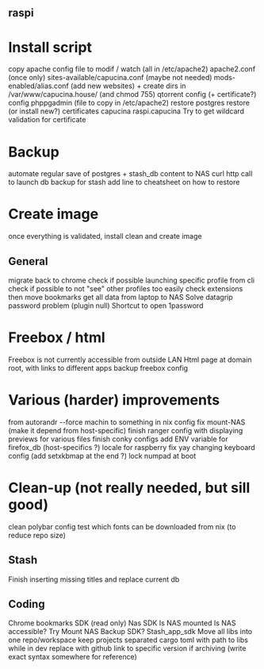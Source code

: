 ## raspi
# Install script
copy apache config
    file to modif / watch (all in /etc/apache2)
        apache2.conf (once only)
        sites-available/capucina.conf (maybe not needed)
        mods-enabled/alias.conf (add new websites)
    + create dirs in /var/www/capucina.house/ (and chmod 755)
qtorrent config (+ certificate?)
config phppgadmin (file to copy in /etc/apache2)
restore postgres
restore (or install new?) certificates
    capucina
    raspi.capucina
Try to get wildcard validation for certificate
# Backup
automate regular save of postgres + stash_db content to NAS
    curl http call to launch db backup for stash
    add line to cheatsheet on how to restore
# Create image
once everything is validated, install clean and create image

## General
migrate back to chrome
    check if possible launching specific profile from cli
    check if possible to not "see" other profiles too easily
    check extensions
    then move bookmarks
get all data from laptop to NAS
Solve datagrip password problem (plugin null)
Shortcut to open 1password
# Freebox / html
Freebox is not currently accessible from outside LAN
Html page at domain root, with links to different apps
backup freebox config

# Various (harder) improvements
from autorandr --force machin to something in nix config
fix mount-NAS (make it depend from host-specific)
finish ranger config with displaying previews for various files
finish conky configs
add ENV variable for firefox_db (host-specifics ?)
locale for raspberry
fix yay changing keyboard config (add setxkbmap at the end ?)
lock numpad at boot

# Clean-up (not really needed, but sill good)
clean polybar config
test which fonts can be downloaded from nix (to reduce repo size)



## Stash
Finish inserting missing titles and replace current db

## Coding
Chrome bookmarks SDK (read only)
Nas SDK
    Is NAS mounted
    Is NAS accessible?
    Try Mount NAS
Backup SDK?
Stash_app_sdk
Move all libs into one repo/workspace
    keep projects separated
    cargo toml with path to libs while in dev
    replace with github link to specific version if archiving (write exact syntax somewhere for reference)
